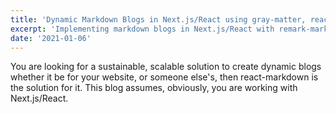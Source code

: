 ```yaml
---
title: 'Dynamic Markdown Blogs in Next.js/React using gray-matter, react-markdown and react-syntax-highlighter'
excerpt: 'Implementing markdown blogs in Next.js/React with remark-markdown in just 5 minutes. Thinking of using strings? Nah, they are too old, use markdown. Export statically to achieve great perfomance.'
date: '2021-01-06'
---
```


You are looking for a sustainable, scalable solution to create dynamic blogs whether it be for your website, or someone else's, then react-markdown is the solution for it. This blog assumes, obviously, you are working with Next.js/React.